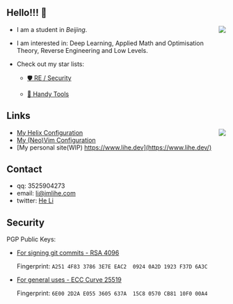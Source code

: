 ## Hello!!! 👋

<a href="#"><img align="right" src="https://github-readme-stats.vercel.app/api?username=lihe07&count_private=true&show_icons=true&theme=radical"></img></a>

- I am a student in _Beijing_. 

- I am interested in: Deep Learning, Applied Math and Optimisation Theory, Reverse Engineering and Low Levels.

- Check out my star lists:

  - [🛡️ RE / Security ](https://github.com/stars/lihe07/lists/re-security)

  - [🦀 Handy Tools ](https://github.com/stars/lihe07/lists/essentials)

## Links

<a href="#"><img align="right" src="https://github-readme-stats.vercel.app/api/top-langs/?username=lihe07&theme=radical&layout=compact"></img></a>

- [My Helix Configuration](https://github.com/lihe07/lihe07/blob/main/config.toml)
- [My (Neo)Vim Configuration](https://github.com/lihe07/lihe07/blob/main/init.vim)
- [My personal site(WIP) https://www.lihe.dev](https://www.lihe.dev/)

## Contact

- qq: 3525904273
- email:  li@imlihe.com
- twitter: [He Li](https://twitter.com/lihe2007)

## Security

PGP Public Keys:

- [For signing git commits - RSA 4096](https://github.com/lihe07.gpg)

  Fingerprint: `A251 4F83 3786 3E7E EAC2  0924 0A2D 1923 F37D 6A3C`

- [For general uses - ECC Curve 25519](https://keys.openpgp.org/vks/v1/by-fingerprint/6E002D2AE0553605637A15C80570CB8110F000A4)

  Fingerprint: `6E00 2D2A E055 3605 637A  15C8 0570 CB81 10F0 00A4`
